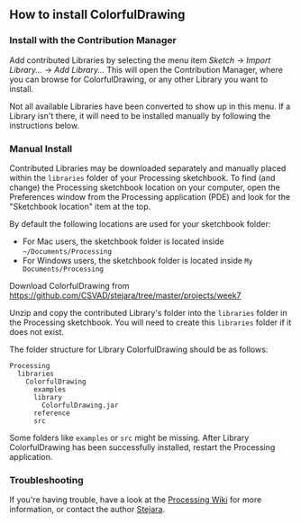 ## How to install ColorfulDrawing

### Install with the Contribution Manager

Add contributed Libraries by selecting the menu item _Sketch_ → _Import Library..._ → _Add Library..._ This will open the Contribution Manager, where you can browse for ColorfulDrawing, or any other Library you want to install.

Not all available Libraries have been converted to show up in this menu. If a Library isn't there, it will need to be installed manually by following the instructions below.

### Manual Install

Contributed Libraries may be downloaded separately and manually placed within the `libraries` folder of your Processing sketchbook. To find (and change) the Processing sketchbook location on your computer, open the Preferences window from the Processing application (PDE) and look for the "Sketchbook location" item at the top.

By default the following locations are used for your sketchbook folder: 
  * For Mac users, the sketchbook folder is located inside `~/Documents/Processing` 
  * For Windows users, the sketchbook folder is located inside `My Documents/Processing`

Download ColorfulDrawing from https://github.com/CSVAD/stejara/tree/master/projects/week7

Unzip and copy the contributed Library's folder into the `libraries` folder in the Processing sketchbook. You will need to create this `libraries` folder if it does not exist.

The folder structure for Library ColorfulDrawing should be as follows:

```
Processing
  libraries
    ColorfulDrawing
      examples
      library
        ColorfulDrawing.jar
      reference
      src
```
             
Some folders like `examples` or `src` might be missing. After Library ColorfulDrawing has been successfully installed, restart the Processing application.

### Troubleshooting

If you're having trouble, have a look at the [Processing Wiki](https://github.com/processing/processing/wiki/How-to-Install-a-Contributed-Library) for more information, or contact the author [Stejara](www.stejarasart.com).
